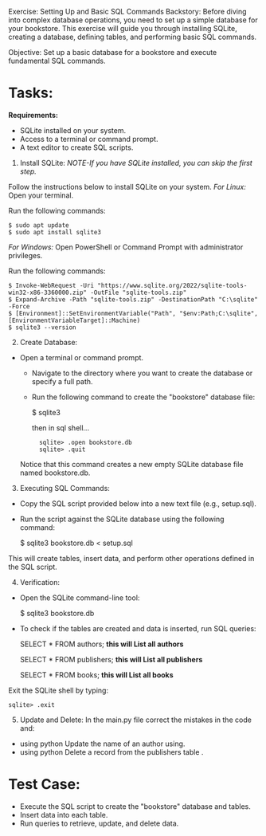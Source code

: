 Exercise: Setting Up and Basic SQL Commands
Backstory:
Before diving into complex database operations, you need to set up a simple database for your bookstore. This exercise will guide you through installing SQLite, creating a database, defining tables, and performing basic SQL commands.

Objective:
Set up a basic database for a bookstore and execute fundamental SQL commands.

# Tasks:
__Requirements:__
- SQLite installed on your system.
- Access to a terminal or command prompt.
- A text editor to create SQL scripts.

1)  Install SQLite:
*NOTE-If you have SQLite installed, you can skip the first step.*

Follow the instructions below to install SQLite on your system.
*For Linux:*
Open your terminal.

Run the following commands:

    $ sudo apt update
    $ sudo apt install sqlite3

*For Windows:*
Open PowerShell or Command Prompt with administrator privileges.

Run the following commands:

    $ Invoke-WebRequest -Uri "https://www.sqlite.org/2022/sqlite-tools-win32-x86-3360000.zip" -OutFile "sqlite-tools.zip"
    $ Expand-Archive -Path "sqlite-tools.zip" -DestinationPath "C:\sqlite" -Force
    $ [Environment]::SetEnvironmentVariable("Path", "$env:Path;C:\sqlite", [EnvironmentVariableTarget]::Machine)
    $ sqlite3 --version 

2) Create Database:

- Open a terminal or command prompt. 
    - Navigate to the directory where you want to create the database or specify a full path.
    - Run the following command to create the "bookstore" database file:

        $ sqlite3 

        then in sql shell...

            sqlite> .open bookstore.db
            sqlite> .quit

    Notice that this command creates a new empty SQLite database file named bookstore.db.

3) Executing SQL Commands:
- Copy the SQL script provided below into a new text file (e.g., setup.sql).
- Run the script against the SQLite database using the following command:

    $ sqlite3 bookstore.db < setup.sql

This will create tables, insert data, and perform other operations defined in the SQL script.

4) Verification:

- Open the SQLite command-line tool:

    $ sqlite3 bookstore.db

- To check if the tables are created and data is inserted, run SQL queries:

    SELECT * FROM authors; **this will List all authors**


    SELECT * FROM publishers; **this will List all publishers**


    SELECT * FROM books; **this will List all books**

Exit the SQLite shell by typing:

    sqlite> .exit

5) Update and Delete:
In the main.py file correct the mistakes in the code and: 

- using python Update the name of an author using.
- using python Delete a record from the publishers table .

# Test Case:
- Execute the SQL script to create the "bookstore" database and tables.
- Insert data into each table.
- Run queries to retrieve, update, and delete data.
